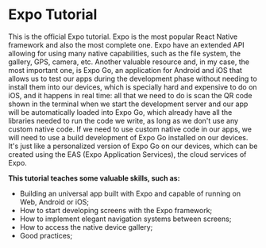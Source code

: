 # Expo Tutorial

This is the official Expo tutorial. Expo is the most popular
React Native framework and also the most complete one. Expo have
an extended API allowing for using many native capabilities, such as
the file system, the gallery, GPS, camera, etc. Another valuable resource 
and, in my case, the most important one, is Expo Go, an application for 
Android and iOS that allows us to test our apps during the development phase
without needing to install them into our devices, which is specially hard and
expensive to do on iOS, and it happens in real time: all that we need to do is
scan the QR code shown in the terminal when we start the development server and
our app will be automatically loaded into Expo Go, which already have all the libraries
needed to run the code we write, as long as we don't use any custom native code. If we need 
to use custom native code in our apps, we will need to use a build development of Expo Go 
installed on our devices. It's just like a personalized version of Expo Go on our devices, 
which can be created using the EAS (Expo Application Services), the cloud services of Expo.

**This tutorial teaches some valuable skills, such as:**
- Building an universal app built with Expo and capable of running on Web, Android or iOS;
- How to start developing screens with the Expo framework;
- How to implement elegant navigation systems between screens;
- How to access the native device gallery;
- Good practices;